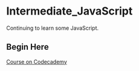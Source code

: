 # Intermediate_JavaScript

Continuing to learn some JavaScript.

## Begin Here

[Course on Codecademy](https://www.codecademy.com/enrolled/courses/learn-intermediate-javascript)
